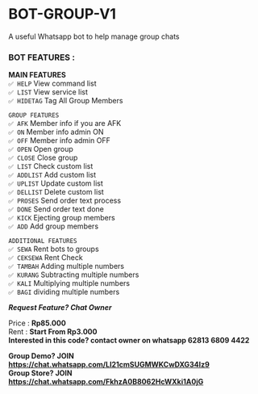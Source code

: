 # BOT-GROUP-V1
A useful Whatsapp bot to help manage group chats

### BOT FEATURES :
**MAIN FEATURES**\
`✅ HELP` View command list\
`✅ LIST` View service list\
`✅ HIDETAG` Tag All Group Members

`GROUP FEATURES`\
`✅ AFK` Member info if you are AFK\
`✅ ON` Member info admin ON\
`✅ OFF` Member info admin OFF\
`✅ OPEN` Open group\
`✅ CLOSE` Close group\
`✅ LIST` Check custom list\
`✅ ADDLIST` Add custom list\
`✅ UPLIST` Update custom list\
`✅ DELLIST` Delete custom list\
`✅ PROSES` Send order text process\
`✅ DONE` Send order text done\
`✅ KICK` Ejecting group members\
`✅ ADD` Add group members

`ADDITIONAL FEATURES`\
`✅ SEWA` Rent bots to groups\
`✅ CEKSEWA` Rent Check\
`✅ TAMBAH` Adding multiple numbers\
`✅ KURANG` Subtracting multiple numbers\
`✅ KALI` Multiplying multiple numbers\
`✅ BAGI` dividing multiple numbers

**_Request Feature? Chat Owner_**

Price : **Rp85.000**\
Rent : **Start From Rp3.000**\
**Interested in this code? contact owner on whatsapp 62813 6809 4422**

**Group Demo? JOIN 
https://chat.whatsapp.com/Ll21cmSUGMWKCwDXG34Iz9** \
**Group Store? JOIN
https://chat.whatsapp.com/FkhzA0B8062HcWXki1A0jG**
